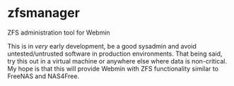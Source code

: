 zfsmanager
==========

ZFS administration tool for Webmin

This is in *very* early development, be a good sysadmin and avoid untested/untrusted software in production environments.  That being said, try this out in a virtual machine or anywhere else where data is non-critical.  My hope is that this will provide Webmin with ZFS functionality similar to FreeNAS and NAS4Free.

